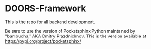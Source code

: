 # DOORS-Framework
This is the repo for all backend development.

Be sure to use the version of Pocketsphinx Python maintained by "bambucha," AKA Dmitry Prazdnichnov.
This is the version available at https://pypi.org/project/pocketsphinx/
